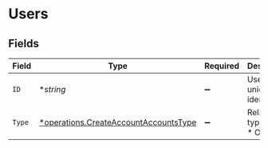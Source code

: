 # Users


## Fields

| Field                                                                                         | Type                                                                                          | Required                                                                                      | Description                                                                                   |
| --------------------------------------------------------------------------------------------- | --------------------------------------------------------------------------------------------- | --------------------------------------------------------------------------------------------- | --------------------------------------------------------------------------------------------- |
| `ID`                                                                                          | **string*                                                                                     | :heavy_minus_sign:                                                                            | User unique identifier.                                                                       |
| `Type`                                                                                        | [*operations.CreateAccountAccountsType](../../models/operations/createaccountaccountstype.md) | :heavy_minus_sign:                                                                            | Relation type<br/>* OWNER -                                                                   |